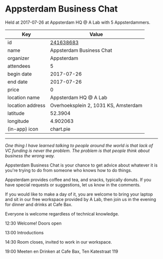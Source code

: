 # Appsterdam Business Chat
Held at 2017-07-26 at Appsterdam HQ @ A Lab with 5 Appsterdammers.
        
|Key|Value
|---|---|
|id|[241638683](https://www.meetup.com/appsterdam/events/241638683/)|
|name|Appsterdam Business Chat|
|organizer|Appsterdam|
|attendees|5|
|begin date|2017-07-26|
|end date|2017-07-26|
|price|0|
|location name|Appsterdam HQ @ A Lab|
|location address|Overhoeksplein 2, 1031 KS, Amsterdam|
|latitude|52.3904|
|longitude|4.902063|
|(in-app) icon|chart.pie|

---

*One thing I have learned talking to people around the world is that lack of VC funding is never the problem. The problem is that people think about business the wrong way.*

Appsterdam Business Chat is your chance to get advice about whatever it is you're trying to do from someone who knows how to do things.

Appsterdam provides coffee and tea, and snacks, typically donuts. If you have special requests or suggestions, let us know in the comments.

If you would like to make a day of it, you are welcome to bring your laptop and sit in our free workspace provided by A Lab, then join us in the evening for dinner and drinks at Cafe Bax.

Everyone is welcome regardless of technical knowledge.

12:30 Welcome! Doors open

13:00 Introductions

14:30 Room closes, invited to work in our workspace.

19:00 Meeten en Drinken at Cafe Bax, Ten Katestraat 119


